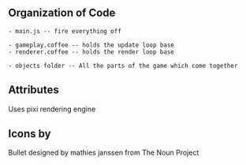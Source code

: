 Organization of Code
-------------------

    - main.js -- fire everything off

    - gameplay.coffee -- holds the update loop base
    - renderer.coffee -- holds the render loop base

    - objects folder -- All the parts of the game which come together


Attributes
---------
Uses pixi rendering engine
 

Icons by
--------

Bullet designed by mathies janssen from The Noun Project
